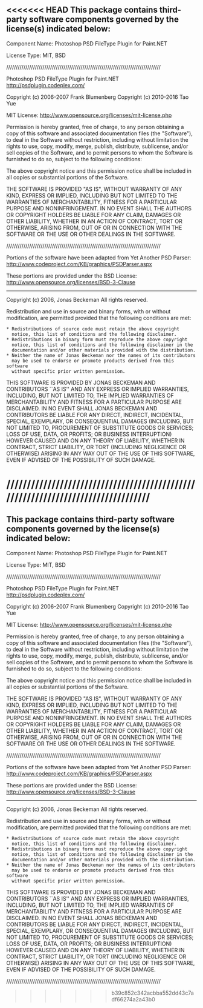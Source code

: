 <<<<<<< HEAD
This package contains third-party software components governed by the license(s) indicated below:
---------

Component Name: Photoshop PSD FileType Plugin for Paint.NET

License Type: MIT, BSD

/////////////////////////////////////////////////////////////////////////////////

Photoshop PSD FileType Plugin for Paint.NET
http://psdplugin.codeplex.com/

Copyright (c) 2006-2007 Frank Blumenberg
Copyright (c) 2010-2016 Tao Yue

MIT License: http://www.opensource.org/licenses/mit-license.php

Permission is hereby granted, free of charge, to any person obtaining a copy 
of this software and associated documentation files (the "Software"), to deal
in the Software without restriction, including without limitation the rights
to use, copy, modify, merge, publish, distribute, sublicense, and/or sell 
copies of the Software, and to permit persons to whom the Software is 
furnished to do so, subject to the following conditions:

The above copyright notice and this permission notice shall be included in all
copies or substantial portions of the Software.

THE SOFTWARE IS PROVIDED "AS IS", WITHOUT WARRANTY OF ANY KIND, EXPRESS OR 
IMPLIED, INCLUDING BUT NOT LIMITED TO THE WARRANTIES OF MERCHANTABILITY, 
FITNESS FOR A PARTICULAR PURPOSE AND NONINFRINGEMENT. IN NO EVENT SHALL THE 
AUTHORS OR COPYRIGHT HOLDERS BE LIABLE FOR ANY CLAIM, DAMAGES OR OTHER 
LIABILITY, WHETHER IN AN ACTION OF CONTRACT, TORT OR OTHERWISE, ARISING FROM,
OUT OF OR IN CONNECTION WITH THE SOFTWARE OR THE USE OR OTHER DEALINGS IN 
THE SOFTWARE.

/////////////////////////////////////////////////////////////////////////////////

Portions of the software have been adapted from Yet Another PSD Parser:
  http://www.codeproject.com/KB/graphics/PSDParser.aspx

These portions are provided under the BSD License:
  http://www.opensource.org/licenses/BSD-3-Clause

----

Copyright (c) 2006, Jonas Beckeman
All rights reserved.

Redistribution and use in source and binary forms, with or without
modification, are permitted provided that the following conditions are met:

    * Redistributions of source code must retain the above copyright
      notice, this list of conditions and the following disclaimer.
    * Redistributions in binary form must reproduce the above copyright
      notice, this list of conditions and the following disclaimer in the
      documentation and/or other materials provided with the distribution.
    * Neither the name of Jonas Beckeman nor the names of its contributors
      may be used to endorse or promote products derived from this software
      without specific prior written permission.

THIS SOFTWARE IS PROVIDED BY JONAS BECKEMAN AND CONTRIBUTORS ``AS IS'' AND ANY
EXPRESS OR IMPLIED WARRANTIES, INCLUDING, BUT NOT LIMITED TO, THE IMPLIED
WARRANTIES OF MERCHANTABILITY AND FITNESS FOR A PARTICULAR PURPOSE ARE
DISCLAIMED. IN NO EVENT SHALL JONAS BECKEMAN AND CONTRIBUTORS BE LIABLE FOR ANY
DIRECT, INDIRECT, INCIDENTAL, SPECIAL, EXEMPLARY, OR CONSEQUENTIAL DAMAGES
(INCLUDING, BUT NOT LIMITED TO, PROCUREMENT OF SUBSTITUTE GOODS OR SERVICES;
LOSS OF USE, DATA, OR PROFITS; OR BUSINESS INTERRUPTION) HOWEVER CAUSED AND
ON ANY THEORY OF LIABILITY, WHETHER IN CONTRACT, STRICT LIABILITY, OR TORT
(INCLUDING NEGLIGENCE OR OTHERWISE) ARISING IN ANY WAY OUT OF THE USE OF THIS
SOFTWARE, EVEN IF ADVISED OF THE POSSIBILITY OF SUCH DAMAGE.

/////////////////////////////////////////////////////////////////////////////////
=======
This package contains third-party software components governed by the license(s) indicated below:
---------

Component Name: Photoshop PSD FileType Plugin for Paint.NET

License Type: MIT, BSD

/////////////////////////////////////////////////////////////////////////////////

Photoshop PSD FileType Plugin for Paint.NET
http://psdplugin.codeplex.com/

Copyright (c) 2006-2007 Frank Blumenberg
Copyright (c) 2010-2016 Tao Yue

MIT License: http://www.opensource.org/licenses/mit-license.php

Permission is hereby granted, free of charge, to any person obtaining a copy 
of this software and associated documentation files (the "Software"), to deal
in the Software without restriction, including without limitation the rights
to use, copy, modify, merge, publish, distribute, sublicense, and/or sell 
copies of the Software, and to permit persons to whom the Software is 
furnished to do so, subject to the following conditions:

The above copyright notice and this permission notice shall be included in all
copies or substantial portions of the Software.

THE SOFTWARE IS PROVIDED "AS IS", WITHOUT WARRANTY OF ANY KIND, EXPRESS OR 
IMPLIED, INCLUDING BUT NOT LIMITED TO THE WARRANTIES OF MERCHANTABILITY, 
FITNESS FOR A PARTICULAR PURPOSE AND NONINFRINGEMENT. IN NO EVENT SHALL THE 
AUTHORS OR COPYRIGHT HOLDERS BE LIABLE FOR ANY CLAIM, DAMAGES OR OTHER 
LIABILITY, WHETHER IN AN ACTION OF CONTRACT, TORT OR OTHERWISE, ARISING FROM,
OUT OF OR IN CONNECTION WITH THE SOFTWARE OR THE USE OR OTHER DEALINGS IN 
THE SOFTWARE.

/////////////////////////////////////////////////////////////////////////////////

Portions of the software have been adapted from Yet Another PSD Parser:
  http://www.codeproject.com/KB/graphics/PSDParser.aspx

These portions are provided under the BSD License:
  http://www.opensource.org/licenses/BSD-3-Clause

----

Copyright (c) 2006, Jonas Beckeman
All rights reserved.

Redistribution and use in source and binary forms, with or without
modification, are permitted provided that the following conditions are met:

    * Redistributions of source code must retain the above copyright
      notice, this list of conditions and the following disclaimer.
    * Redistributions in binary form must reproduce the above copyright
      notice, this list of conditions and the following disclaimer in the
      documentation and/or other materials provided with the distribution.
    * Neither the name of Jonas Beckeman nor the names of its contributors
      may be used to endorse or promote products derived from this software
      without specific prior written permission.

THIS SOFTWARE IS PROVIDED BY JONAS BECKEMAN AND CONTRIBUTORS ``AS IS'' AND ANY
EXPRESS OR IMPLIED WARRANTIES, INCLUDING, BUT NOT LIMITED TO, THE IMPLIED
WARRANTIES OF MERCHANTABILITY AND FITNESS FOR A PARTICULAR PURPOSE ARE
DISCLAIMED. IN NO EVENT SHALL JONAS BECKEMAN AND CONTRIBUTORS BE LIABLE FOR ANY
DIRECT, INDIRECT, INCIDENTAL, SPECIAL, EXEMPLARY, OR CONSEQUENTIAL DAMAGES
(INCLUDING, BUT NOT LIMITED TO, PROCUREMENT OF SUBSTITUTE GOODS OR SERVICES;
LOSS OF USE, DATA, OR PROFITS; OR BUSINESS INTERRUPTION) HOWEVER CAUSED AND
ON ANY THEORY OF LIABILITY, WHETHER IN CONTRACT, STRICT LIABILITY, OR TORT
(INCLUDING NEGLIGENCE OR OTHERWISE) ARISING IN ANY WAY OUT OF THE USE OF THIS
SOFTWARE, EVEN IF ADVISED OF THE POSSIBILITY OF SUCH DAMAGE.

/////////////////////////////////////////////////////////////////////////////////
>>>>>>> b39c852c342acbba552dd43c7adf66274a2a43b0
